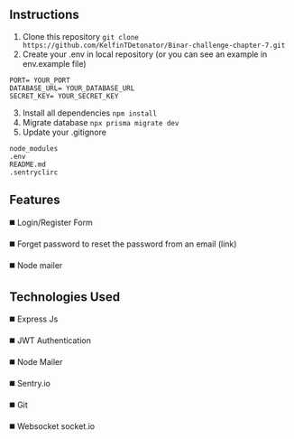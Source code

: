 ## Instructions
1) Clone this repository
```git clone https://github.com/KelfinTDetonator/Binar-challenge-chapter-7.git```
2) Create your .env in local repository (or you can see an example in env.example file)
```
PORT= YOUR_PORT
DATABASE_URL= YOUR_DATABASE_URL
SECRET_KEY= YOUR_SECRET_KEY
```
3) Install all dependencies ```npm install```
4) Migrate database ```npx prisma migrate dev```
5) Update your .gitignore
```
node_modules
.env
README.md
.sentryclirc
```
## Features
:black_medium_square: Login/Register Form

:black_medium_square: Forget password to reset the password from an email (link)

:black_medium_square: Node mailer 

## Technologies Used
:black_medium_square: Express Js

:black_medium_square: JWT Authentication

:black_medium_square: Node Mailer

:black_medium_square: Sentry.io

:black_medium_square: Git

:black_medium_square: Websocket socket.io
